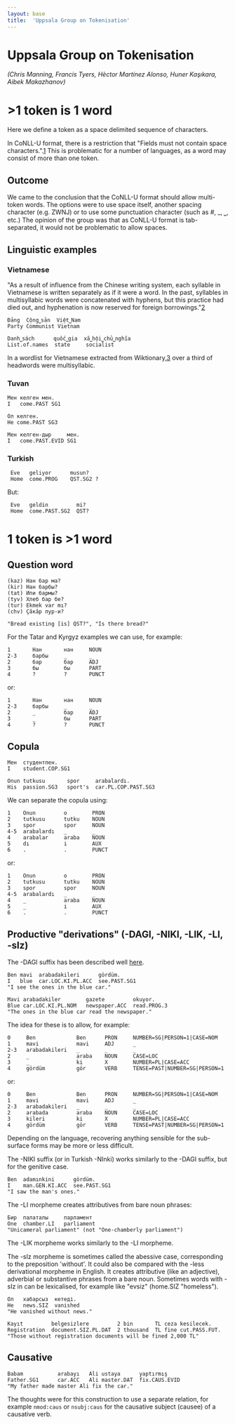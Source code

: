 ```yaml
---
layout: base
title:  'Uppsala Group on Tokenisation'
---
```


# Uppsala Group on Tokenisation

_(Chris Manning, Francis Tyers, Hèctor Martínez Alonso, Huner Kaşıkara, Aibek Makazhanov)_

# >1 token is 1 word

Here we define a token as a space delimited sequence of characters.

In CoNLL-U format, there is a restriction that "Fields must not contain space characters.".[1](http://universaldependencies.github.io/docs/format.html) This is problematic for a number of languages, as a word may consist of more than one token.

## Outcome

We came to the conclusion that the CoNLL-U format should allow multi-token words. The options were to use space itself,
another spacing character (e.g. ZWNJ) or to use some punctuation character (such as #, _, ⎵, etc.) The opinion of the group
was that as CoNLL-U format is tab-separated, it would not be problematic to allow spaces.

## Linguistic examples

### Vietnamese

"As a result of influence from the Chinese writing system, each syllable in Vietnamese is written separately as if it were a word. In the past, syllables in multisyllabic words were concatenated with hyphens, but this practice had died out, and hyphenation is now reserved for foreign borrowings."[2](https://en.wikipedia.org/wiki/Vietnamese_alphabet#Structure)

    Đảng  Cộng⎵sản  Việt⎵Nam
    Party Communist Vietnam

    Danh⎵sách      quốc⎵gia  xã⎵hội⎵chủ⎵nghĩa
    List.of.names  state     socialist

In a wordlist for Vietnamese extracted from Wiktionary,[3](https://svn.code.sf.net/p/apertium/svn/incubator/apertium-vie/dev/vie.speling.txt) over a third of headwords were multisyllabic.

### Tuvan

    Мен келген мен.
    I   come.PAST SG1

    Ол келген.
    He come.PAST SG3

    Мен келген-дыр     мен.
    I   come.PAST.EVID SG1

### Turkish

     Eve   geliyor      musun?
     Home  come.PROG    QST.SG2 ?

But:

     Eve   geldin         mi?
     Home  come.PAST.SG2  QST?

# 1 token is >1 word


## Question word

    (kaz) Нан бар ма?
    (kir) Нан барбы?
    (tat) Ипи бармы?
    (tyv) Хлеб бар бе? 
    (tur) Ekmek var mı?
    (chv) Çăкăр пур-и?

    "Bread existing [is] QST?", "Is there bread?"

For the Tatar and Kyrgyz examples we can use, for example:

    1       Нан       нан     NOUN
    2-3     барбы     _       _ 
    2       бар       бар     ADJ
    3       бы        бы      PART
    4       ?         ?       PUNCT

or:

    1       Нан       нан     NOUN
    2-3     барбы     _       _
    2       _         бар     ADJ
    3       _         бы      PART
    4       ?         ?       PUNCT


## Copula

    Мен  студентпен.
    I    student.COP.SG1 

    Onun tutkusu       spor     arabalardı.
    His  passion.SG3   sport's  car.PL.COP.PAST.SG3

We can separate the copula using:

    1    Onun         o        PRON
    2    tutkusu      tutku    NOUN
    3    spor         spor     NOUN
    4-5  arabalardı   _        _
    4    arabalar     araba    NOUN
    5    dı           i        AUX
    6    .            .        PUNCT

or:

    1    Onun         o        PRON
    2    tutkusu      tutku    NOUN
    3    spor         spor     NOUN
    4-5  arabalardı   _        _
    4    _            araba    NOUN
    5    _            i        AUX
    6    .            .        PUNCT

## Productive "derivations" (-DAGI, -NIKI, -LIK, -LI, -sIz)

The -DAGI suffix has been described well [here](https://github.com/UniversalDependencies/docs/issues/125).

    Ben mavi  arabadakileri      gördüm.
    I   blue  car.LOC.KI.PL.ACC  see.PAST.SG1
    "I see the ones in the blue car."

    Mavi arabadakiler        gazete         okuyor.
    Blue car.LOC.KI.PL.NOM   newspaper.ACC  read.PROG.3
    "The ones in the blue car read the newspaper."

The idea for these is to allow, for example:
 
    0     Ben             Ben      PRON     NUMBER=SG|PERSON=1|CASE=NOM
    1     mavi            mavi     ADJ      _
    2-3   arabadakileri   _        _        _
    2     _               araba    NOUN     CASE=LOC
    3     _               ki       X        NUMBER=PL|CASE=ACC
    4     gördüm          gör      VERB     TENSE=PAST|NUMBER=SG|PERSON=1
    
or:
 
    0     Ben             Ben      PRON     NUMBER=SG|PERSON=1|CASE=NOM
    1     mavi            mavi     ADJ      _
    2-3   arabadakileri   _        _        _
    2     arabada         araba    NOUN     CASE=LOC
    3     kileri          ki       X        NUMBER=PL|CASE=ACC
    4     gördüm          gör      VERB     TENSE=PAST|NUMBER=SG|PERSON=1

Depending on the language, recovering anything sensible for the sub-surface forms 
may be more or less difficult.

The -NIKI suffix (or in Turkish -NInki) works similarly to the -DAGI suffix, but for 
the genitive case.

    Ben  adamınkini      gördüm.
    I    man.GEN.KI.ACC  see.PAST.SG1
    "I saw the man's ones."   

The -LI morpheme creates attributives from bare noun phrases:

    Бир  палаталы     парламент
    One  chamber.LI   parliament
    "Unicameral parliament" (not "One-chamberly parliament")

The -LIK morpheme works similarly to the -LI morpheme.

The -sIz morpheme is sometimes called the abessive case, corresponding to the 
preposition 'without'. It could also be compared with the -less derivational 
morpheme in English. It creates attributive (like an adjective), adverbial or 
substantive phrases from a bare noun. Sometimes words with -sIz in can be lexicalised,
for example like "evsiz" (home.SIZ "homeless").

    Ол   хабарсыз  кетеді.
    He   news.SIZ  vanished
    "He vanished without news."

    Kayıt         belgesizlere         2 bin       TL ceza kesilecek.
    Registration  document.SIZ.PL.DAT  2 thousand  TL fine cut.PASS.FUT.
    "Those without registration documents will be fined 2,000 TL"

## Causative

    Babam           arabayı   Ali ustaya      yaptırmış
    Father.SG1      car.ACC   Ali master.DAT  fix.CAUS.EVID
    "My father made master Ali fix the car."

The thoughts were for this construction to use a separate relation, for example `nmod:caus` or `nsubj:caus` for 
the causative subject (causee) of a causative verb. 


